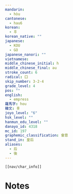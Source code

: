 ```yaml
---
mandarin:
  - hòu
cantonese:
  - hau6
korean:
  - 후
korean_native: ""
japanese:
  - KOU
  - GO
japanese_nanori: ""
vietnamese:
middle_chinese_initial: h
middle_chinese_final: əu
stroke_count: 6
radical: 口
skip_number: 3-2-4
grade_level: 4
pos: ""
english:
  - empress
羅馬字: hou
韓文: 홋
joyo_level: "6"
hsk_level: ""
hanmun_edu_level: ""
danayo_id: 4318
mc_id: 197
graphemic_classification: 會意
stand_in: 皇后
aliases:
  - 后
  - 後
---
```

```meta-bind-embed
[[nav/char_info]]
```

# Notes
